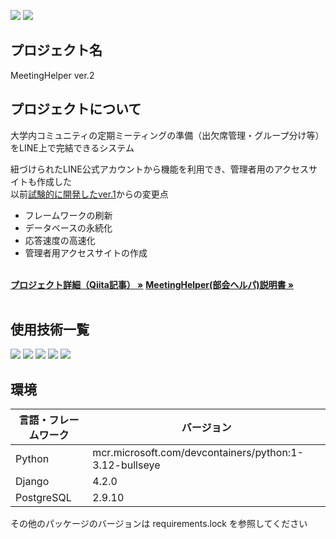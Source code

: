 ![](https://img.shields.io/badge/状態-リリース-blue)
![](https://img.shields.io/badge/build-passing-green)


## プロジェクト名

MeetingHelper ver.2

<!-- プロジェクトについて -->

## プロジェクトについて

大学内コミュニティの定期ミーティングの準備（出欠席管理・グループ分け等）をLINE上で完結できるシステム<br>

紐づけられたLINE公式アカウントから機能を利用でき、管理者用のアクセスサイトも作成した<br>
以前[試験的に開発したver.1](https://github.com/Integral-07/MeetingHelper_ver1)からの変更点
<ul>
  <li>フレームワークの刷新</li>
  <li>データベースの永続化</li>
  <li>応答速度の高速化</li>
  <li>管理者用アクセスサイトの作成</li>
</ul>
  <p align="left">
    <br />
    <a href="#"><strong>プロジェクト詳細（Qiita記事） »</strong></a>
    <a href="https://www.dropbox.com/scl/fi/uoowsgpqq4rn40f9j49rz/_.pdf?rlkey=wkiqj2w680fcdh26pq3iaaz1u&st=47ck9sup&dl=0"><strong>MeetingHelper(部会ヘルパ)説明書 »</strong></a>
    <br />
    <br />

## 使用技術一覧

<!-- シールド一覧 -->
<p style="display: inline">
  <!-- フロントエンドのフレームワーク -->
  <img src="https://img.shields.io/badge/-LINE MessagingAPI-C0C300.svg?logo=line&style=for-the-badge">
  <!-- バックエンドのフレームワーク -->
  <img src="https://img.shields.io/badge/-Django-092E20.svg?logo=django&style=for-the-badge">
  <!-- バックエンドの言語 -->
  <img src="https://img.shields.io/badge/-Python-F2C63C.svg?logo=python&style=for-the-badge">
  <!-- ミドルウェア -->
  <img src="https://img.shields.io/badge/-Postgresql-336791.svg?logo=postgresql&style=for-the-badge">
  <!-- インフラ -->
  <img src="https://img.shields.io/badge/-Docker-1488C6.svg?logo=docker&style=for-the-badge">
</p>


## 環境

| 言語・フレームワーク    | バージョン  |
| --------------------- | ---------- |
| Python                | mcr.microsoft.com/devcontainers/python:1-3.12-bullseye     |
| Django                | 4.2.0      |
| PostgreSQL            | 2.9.10     |

その他のパッケージのバージョンは requirements.lock を参照してください
